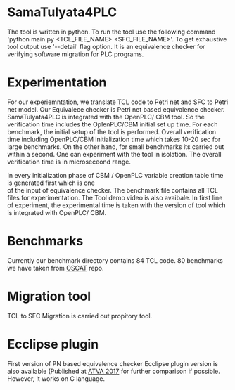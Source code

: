 # SamaTulyata4PLC
 The tool is written in python. To run the tool use the following command
 'python main.py <TCL_FILE_NAME> <SFC_FILE_NAME>'. To get exhaustive tool output use '--detail' flag option.
 It is an equivalence checker for verifying software migration for PLC programs. 
 
   
# Experimentation
 For our experiemntation, we translate TCL code to Petri net and SFC to Petri net model. Our Equivalece checker 
 is Petri net based equivalence checker. SamaTulyata4PLC is integrated with the OpenPLC/ CBM tool. So the verification 
 time includes the OplenPLC/CBM initial set up time. For each benchmark, the initial setup of the tool is performed.
 Overall verification time including OpenPLC/CBM initialization time which takes 10-20 sec for large benchmarks.
 On the other hand, for small benchmarks its carried out within a second. One can experiment with the tool in isolation. 
 The overall verification time is in microseceond range. 
 
 In every initialization phase of CBM / OpenPLC variable creation table time is generated first  which is one  
 of the input of equivalence checker. The benchmark file  contains all TCL files for experimentation.
 The Tool demo video is also avaibale. In first line of experiment, the experimental time is taken with the 
 version of tool which is integrated with  OpenPLC/ CBM.  
 
 # Benchmarks
 Currently our benchmark directory contains 84 TCL code. 80 benchmarks we have taken from [OSCAT](https://www.oscat.de) repo.
    
# Migration tool 
TCL to SFC Migration is carried out propitory tool.
    



# Ecclipse plugin
 First version of PN based equivalence checker Ecclipse plugin version is also available (Published at [ATVA 2017](https://link.springer.com/chapter/10.1007/978-3-319-68167-2_8) for further comparison if possible. 
However, it works on C language.

 
  
